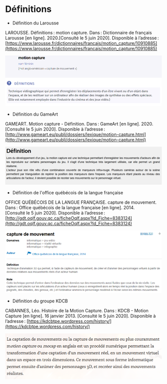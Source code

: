 # Définitions

- Définition du Larousse

LAROUSSE. Définitions : motion capture. Dans : Dictionnaire de français Larousse [en ligne]. 2020.[Consulté le 5 juin 2020]. Disponible à l’adresse : [https://www.larousse.fr/dictionnaires/francais/motion_capture/10910885](https://www.larousse.fr/dictionnaires/francais/motion_capture/10910885)

[![Définition du Larousse : capture d'écran](Images/def22.PNG)](https://www.larousse.fr/dictionnaires/francais/motion_capture/10910885)


- Définition du GameArt

GAMEART. Motion capture - Définition. Dans : GameArt [en ligne]. 2020. [Consulté le 5 juin 2020]. Disponible à l’adresse : [http://www.gameart.eu/publi/dossiers/lexique/motion-capture.html](http://www.gameart.eu/publi/dossiers/lexique/motion-capture.html)

[![Définition du GameArt : capture d'écran](Images/def33.PNG)](http://www.gameart.eu/publi/dossiers/lexique/motion-capture.html)


- Définition de l'office québécois de la langue française

OFFICE QUÉBÉCOIS DE LA LANGUE FRANÇAISE. capture de mouvement. Dans : Office québécois de la langue française [en ligne]. 2014. [Consulté le 5 juin 2020]. Disponible à l’adresse : [http://gdt.oqlf.gouv.qc.ca/ficheOqlf.aspx?Id_Fiche=8383124](http://gdt.oqlf.gouv.qc.ca/ficheOqlf.aspx?Id_Fiche=8383124)

[![Définition de l'office québécois de la langue française : capture d'écran](Images/def11.PNG)](http://gdt.oqlf.gouv.qc.ca/ficheOqlf.aspx?Id_Fiche=8383124)


- Définition du groupe KDCB

CABANNES, Léo. Histoire de la Motion Capture. Dans : KDCB  - Motion Capture [en ligne]. 16 janvier 2013. [Consulté le 5 juin 2020]. Disponible à l’adresse : [https://kdcbtpe.wordpress.com/history/](https://kdcbtpe.wordpress.com/history/)

[![Définition du groupe KDCB : capture d'écran](Images/def44.PNG)](https://kdcbtpe.wordpress.com/history/)
